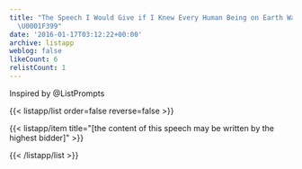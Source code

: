 ```yaml
---
title: "The Speech I Would Give if I Knew Every Human Being on Earth Was Listening
  \U0001F399"
date: '2016-01-17T03:12:22+00:00'
archive: listapp
weblog: false
likeCount: 6
relistCount: 1
---
```


Inspired by @ListPrompts

<!--more-->

{{< listapp/list order=false reverse=false >}}

   {{< listapp/item title="[the content of this speech may be written by the highest bidder]" >}}

{{< /listapp/list >}}
